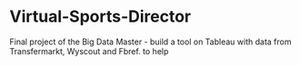 # Virtual-Sports-Director
Final project of the Big Data Master - build a tool on Tableau with data from Transfermarkt, Wyscout and Fbref. to help 
